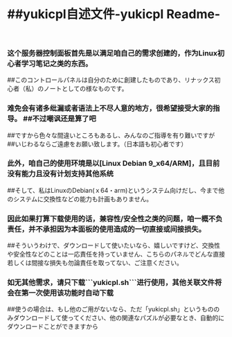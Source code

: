 <h1>##yukicpl自述文件-yukicpl Readme-</h1><br />
<h3>这个服务器控制面板首先是以满足咱自己的需求创建的，作为Linux初心者学习笔记之类的东西。</h3>
<p>##このコントロールパネルは自分のために創建したものであり、リナックス初心者（私）のノートとしての様なものです。</p>
<h3>难免会有诸多纰漏或者语法上不尽人意的地方，很希望接受大家的指导。    ##不过嘲讽还是算了吧</h3>
<p>##ですから色々な間違いところもあるし、みんなのご指導を有り難いですが　##いじわるならご遠慮をお願い致します。（日本語も初心者です）</p>
<h3>此外，咱自己的使用环境是以[Linux Debian 9_x64/ARM]，且目前没有能力且没有计划支持其他系统</h3>
<p>##そして、私はLinuxのDebian(ｘ64・arm)というシステム向けだし、今まで他のシステムに交換性などの能力も計画もありません。</p>
<h3>因此如果打算下载使用的话，兼容性/安全性之类的问题，咱一概不负责任，并不承担因为本面板的使用造成的一切直接或间接损失。</h3>
<p>##そういうわけで、ダウンロードして使いたいなら、嬉しいですけど、交換性や安全性などのことは一応責任を持っていません、こちらのパネルでどんな直接若しくは間接な損失も勿論責任を取ってない、ご注意ください。</p>
<h3>如无其他需求，请只下载```yukicpl.sh```进行使用，其他关联文件将会在第一次使用该功能时自动下载</h3>
<p>##使うの場合は、もし他のご用がないなら、ただ「yukicpl.sh」というもののみダウンロードして使ってください、他の関連なパズルが必要なとき、自動的にダウンロードことができますから</p>

